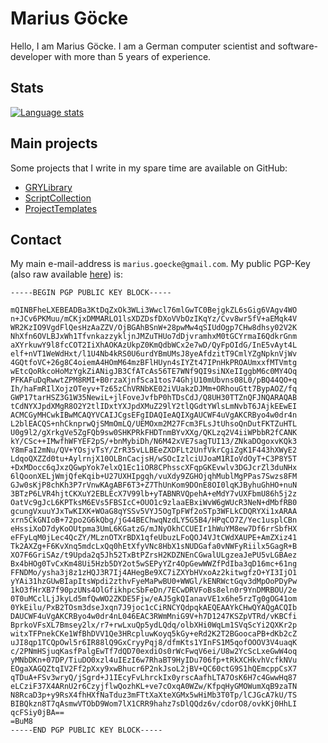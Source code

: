 # Marius Göcke

Hello, I am Marius Göcke. I am a German computer scientist and software-developer with more than 5 years of experience.

## Stats

[![Language stats](https://github-readme-stats.vercel.app/api/top-langs/?username=anionDev&exclude_repo=anionDev,anionDev.github.io,AdameReference,EpewReference,GRYLibraryReference,GRYVABitcoinNodeReference,GRYVAIcecastServerReference,GRYVAPaperServerReference,GRYVATorProxyReference,GRYVATorRelayReference,PietInterpreterReference,ScriptCollectionReference)](https://github.com/anuraghazra/github-readme-stats)

## Main projects

Some projects that I write in my spare time are available on GitHub:

- [GRYLibrary](https://github.com/anionDev/GRYLibrary)
- [ScriptCollection](https://github.com/anionDev/ScriptCollection)
- [ProjectTemplates](https://projects.aniondev.de/PublicProjects/Common/ProjectTemplates)

## Contact

My main e-mail-address is `marius.goecke@gmail.com`.
My public PGP-Key (also raw available [here](https://raw.githubusercontent.com/anionDev/anionDev/main/PublicKeys/PGP-Key.txt)) is:

```text
-----BEGIN PGP PUBLIC KEY BLOCK-----

mQINBFheLXEBEADBa3KtDqZxOk3WLi3Wwcl76mlGwTC0BejgkZL6sGig6VAgv4WO
n+JCv6PKMuu/mCKjxDMMARLO1lsXDZDsfDXoVVbOzIKqYz/Cvv8wr5fV+aEMqk4V
WR2KzIO9VgdFlQesHzAaZZV/OjBGAhBSnW+28pwMw4qSIUdOgp7CHw8dhsy02V2K
NhXfn6OVLBJxWh1TfvnkazzykljnJMZuTHUo7dDjvramhxM0tGCYrmaI6QdkrGnm
aXYrkuwY9l8fcCOT2IiXhAOKAzUkpZ0KmQdbWCx2e7wD/QyFpOIdG/InE5vAyt4L
elf+nVT1WeWdHxt/l1U4Nb4kRS0U6urdYBmUMsJ8yeAfdzitT9CmlYZgNpknVjWv
4GQtfoVC+26g8C4oiemA4HOmM64mzBFlHUyn4sIYZt47IPnHkPROAUmxxfMTVmtg
wEtcQoRkcoHoMzYgkZiANigJB3CfATcAs56TE7WNf9QI9siNXeIIggbM6c0MY4Oq
PFKAFuDqRwwtZPM8RMI+B0rzaXjnfSca1tos74GhjU10mUbvns08L0/pBQ44QO+q
Ih/haFmRIlXojzOTeyv+Tz65zChVRNbKE02iVUakzDJMm+ORhouGtt7BypAOZ/fq
GWP17tarHSZ3G1W35NewiL+jlFoveJvfbP0hTDsCdJ/Q8UH30TTZnQFJNQARAQAB
tCdNYXJpdXMgR8O2Y2tlIDxtYXJpdXMuZ29lY2tlQGdtYWlsLmNvbT6JAjkEEwEI
ACMCGyMHCwkIBwMCAQYVCAIJCgsEFgIDAQIeAQIXgAUCWF4uVgAKCRByo4w0dr4n
L2blEACQS+nhCknprwQjSMmOmLQ/UEMOxm2M27Fcm3FLsJtUhsoQnDutFKTZuHTL
U0g9l2/gXrkgVe5ZgFQb9sw0SHKPRkFHDTnmBYvXXg/QKLzq2V4iiWPbbR2fCANK
kY/CSc++IMwfhWFYEF2pS/+bnMybiDh/N6M42xVE7sagTUI13/ZNkaDOgoxvKQk3
Y8mFaI2mNu/QV+YOsjvTsY/ZrR35vLLBEeZXDFLt2UnfVkrCgiZgK1F443hXWyE2
LdqoQXZZd0tu+AylrnjX10OLBnCacjsH/wSOcIzlciUJoaM1RIoVdOyT+C3P8Y5T
+DxMDocc6qJxzQGwpYok7elxQ1Ec1iOR8CPhsscXFqpGKEvwlv3DGJcrZl3duNHx
6lQoonXELjWmjQfeKqib+U27UXHIpgqh/vuXdy9ZGHOjqhMublMgPPas7Swzs8FM
GJw0sKjP8chKh3P7rVnwKAgABF6T3+Z7ThUnKom9DOnE8OI0lqKJByhuGhHO+nuN
3BTzP6LVR4hjtCKXuY2EBLEcX7V99lb+yTABNRVQpehA+eMdY7vUXFbmU86h5j2z
OatVc9gJcL6KPTksM6EVs5FBSIcC+OUO1c9zlaaEBxiWvW6gWUcR3NeN+dMbfRB0
gcungVxuuYJxTwKIXK+WOaG8qYSSv5VYJ5OgTpFWf2oSTp3WFLkCDQRYXi1xARAA
xrn5CkGNIoB+72po2G6kQbg/jG44BEChwqNzdLY5G5B4/HPqCO7Z/Yec1usplCBn
eHssiXoD7dyKoOUtpma3UmL6KGatzG/mJNyOkhCCUEIr1hWuYM8ew7Df6rrSbfHX
eFFyLqM0jLec4QcZY/MLznOTXrBDX1qfeUbuzLFoQOJ4VJtCWdXAUPE+AmZXiz41
Tk2AXZg+F6KvXnq5mdcLxQq0hEtXfyVNc8HbX1sNUDGafa0vNWFyRiilx5GagR+B
XO7F6GriSAz/t9Upda2q5Jh52TxBtPZrsH2KDZNEnCGwalULgzeaJePU5vLGBAez
Bx4bHOg0TvCxKm48Ui5Hzb5DY2ot5wSEPyYZr4OpGewWWZfPdIba3qD16mc+61ng
FFNDMo/ysha3j8z1zHQJ3R7Ij4AHegBe9XC7iZXYbHVxoAz2kitwgfzO+YI3IjO1
yYAi31hzGUwBIapItsWpdi2zthvFyeMaPwBU0+WWGl/kENRWctGqv3dMpOoPDyPw
1kO3fHrXB7f90pzUNs4OlGfikhpcSbFeDn/7ECwDRVFoBs8eln0r9YnDMRBOU/2e
0T0uMCclLjJkyLd5mfQwWO2ZKDE5Fjw/eAJ5gkQIanavVE1x6he5rzTg0gOG41om
0YkEilu/PxB2TOsm3dseJxqn7J9joc1cCiRNCYQdpqkAEQEAAYkCHwQYAQgACQIb
DAUCWF4uVgAKCRByo4w0dr4nL046EAC3RWmMniG9V+h7D1247KSZpVTRd/vKBCfi
BprkoVFsXL7Bmsey2lx/r7+rwLxuQp5ydLQdq/olbXHi0WqLm1SVqScYi2QXKr2p
witxTFPnekCKe1WfBhDVV1Qe3HRcpluwKoyq5kGy+eRd2K2T2BGoocaPB+dKb2cZ
uJI8qp1TCQpOwl5r6IR88lQ9GxCryyPqj8/dfmKts1YInFS1M5qofOOOV3V4uaqK
c/2PNmHSjuqKasfPalgEwTf7dQD70exdiOs0rWcFwqV6ei/U8w2YcScLxeGwW4oq
yMNbDKn+07DP/TiuDO0xzl4uIEzI6w7RhaBT9HyIDu706fp+tRkXCHkvhVcfkNVu
EOgaXAGQZtqIV2Ff2pXxy9xwBhucr6P2nkJsoL2jBV+QC60ctG9S1hQEmcppCsX7
qTDuA+FSv3wryQ/jSgrd+J1IEcyFvLhrckIx0yrscAafhLTA7OsK6H7c4GwwHq87
eLCziF37X4ARnU2r6CzyjflwQozhKL+ve7cOxqA0WZw/KfpqHyGMOWumXqB9zaTN
N8RcaD3p+y9RsX4fhHXfNaTduz3mFTtXaXteXGMx5wHiMb3T0Tp/lCJGcA7kU/TS
BIBQkzn8T7qAsmwVTObD9Wom7lX1CRR9hahz7sDlQQdz6v/cdorO8/ovkKj0HhLI
qcFSiy0jBA==
=BuM8
-----END PGP PUBLIC KEY BLOCK-----
```
